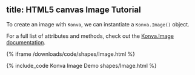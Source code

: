 title: HTML5 canvas Image Tutorial
---

To create an image with `Konva`, we can instantiate a `Konva.Image()` object.

For a full list of attributes and methods, check out the [Konva.Image documentation](https://konvajs.github.io/api/Konva.Image.html).

{% iframe /downloads/code/shapes/Image.html %}

{% include_code Konva Image Demo shapes/Image.html %}